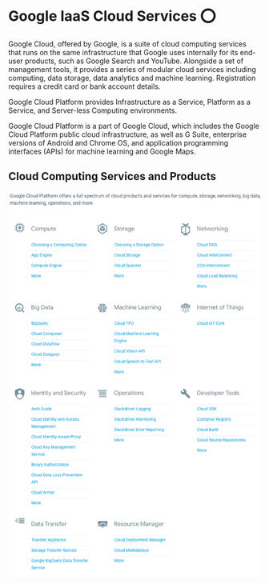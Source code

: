 # Google IaaS Cloud Services :o:

Google Cloud, offered by Google, is a suite of cloud computing services that runs on the same infrastructure that Google uses internally for its end-user products, such as Google Search and YouTube. Alongside a set of management tools, it provides a series of modular cloud services including computing, data storage, data analytics and machine learning. Registration requires a credit card or bank account details.

Google Cloud Platform provides Infrastructure as a Service, Platform as a Service, and Server-less Computing environments.

Google Cloud Platform is a part of Google Cloud, which includes the Google Cloud Platform public cloud infrastructure, as well as G Suite, enterprise versions of Android and Chrome OS, and application programming interfaces (APIs) for machine learning and Google Maps.

## Cloud Computing Services and Products

![](images/services.png)
